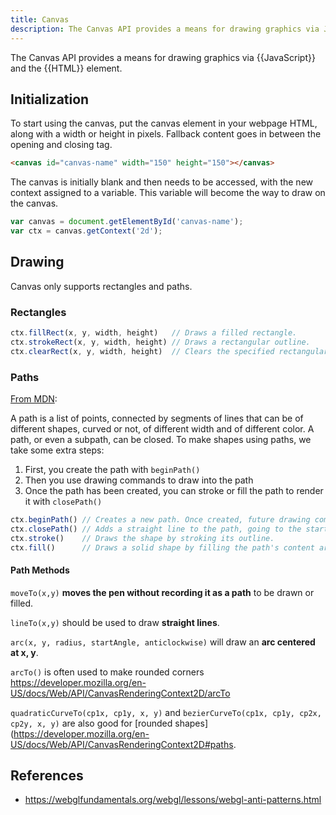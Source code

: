 ```yaml
---
title: Canvas
description: The Canvas API provides a means for drawing graphics via JavaScript and the HTML <canvas> element.
---
```


The Canvas API provides a means for drawing graphics via {{JavaScript}} and the {{HTML}} <canvas> element.

## Initialization

To start using the canvas, put the canvas element in your webpage HTML, along with a width or height in pixels. Fallback content goes in between the opening and closing tag.

```html
<canvas id="canvas-name" width="150" height="150"></canvas>
```

The canvas is initially blank and then needs to be accessed, with the new context assigned to a variable. This variable will become the way to draw on the canvas.

```javascript
var canvas = document.getElementById('canvas-name');
var ctx = canvas.getContext('2d');
```

## Drawing

Canvas only supports rectangles and paths.

### Rectangles

```javascript
ctx.fillRect(x, y, width, height)   // Draws a filled rectangle.
ctx.strokeRect(x, y, width, height) // Draws a rectangular outline.
ctx.clearRect(x, y, width, height)  // Clears the specified rectangular area, making it fully transparent. 
```

### Paths

[From MDN](https://developer.mozilla.org/en-US/docs/Web/API/CanvasRenderingContext2D#paths):

A path is a list of points, connected by segments of lines that can be of different shapes, curved or not, of different width and of different color. A path, or even a subpath, can be closed. To make shapes using paths, we take some extra steps:

1. First, you create the path with `beginPath()`
2. Then you use drawing commands to draw into the path
3. Once the path has been created, you can stroke or fill the path to render it with `closePath()`

```javascript
ctx.beginPath() // Creates a new path. Once created, future drawing commands are directed into the path and used to build the path up.
ctx.closePath() // Adds a straight line to the path, going to the start of the current sub-path.
ctx.stroke()    // Draws the shape by stroking its outline.
ctx.fill()      // Draws a solid shape by filling the path's content area. 
```

#### Path Methods

`moveTo(x,y)` **moves the pen without recording it as a path** to be drawn or filled.

`lineTo(x,y)` should be used to draw **straight lines**.

`arc(x, y, radius, startAngle, anticlockwise)` will draw an **arc centered at x, y**.

`arcTo()` is often used to make rounded corners https://developer.mozilla.org/en-US/docs/Web/API/CanvasRenderingContext2D/arcTo

`quadraticCurveTo(cp1x, cp1y, x, y)` and `bezierCurveTo(cp1x, cp1y, cp2x, cp2y, x, y)` are also good for [rounded shapes](https://developer.mozilla.org/en-US/docs/Web/API/CanvasRenderingContext2D#paths. 

## References

- https://webglfundamentals.org/webgl/lessons/webgl-anti-patterns.html

